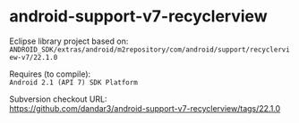 android-support-v7-recyclerview
===============================

Eclipse library project based on:<br/>
`ANDROID_SDK/extras/android/m2repository/com/android/support/recyclerview-v7/22.1.0`

Requires (to compile):<br/>
`Android 2.1 (API 7) SDK Platform`

Subversion checkout URL:<br/>
https://github.com/dandar3/android-support-v7-recyclerview/tags/22.1.0
